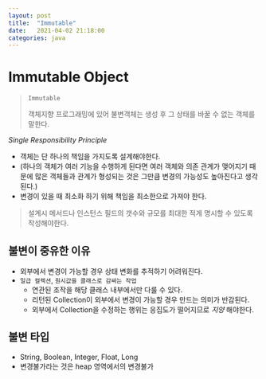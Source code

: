 ```yaml
---
layout: post
title:  "Immutable"
date:   2021-04-02 21:18:00
categories: java
---
```


# Immutable Object

> ```Immutable```
> 
> 객체지향 프로그래밍에 있어 불변객체는 생성 후 그 상태를 바꿀 수 없는 객체를 말한다.

_Single Responsibility Principle_ 
- 객체는 단 하나의 책임을 가지도록 설계해야한다.
- (하나의 객체가 여러 기능을 수행하게 된다면 여러 객체와 의존 관계가 맺어지기 때문에 많은 객체들과 관계가 형성되는 것은 그만큼 변경의 가능성도 높아진다고 생각된다.)
- 변경이 있을 때 최소화 하기 위해 책임을 최소한으로 가져야 한다.
> 설계시 메서드나 인스턴스 필드의 갯수와 규모를 최대한 적게 명시할 수 있도록 작성해야한다.

## 불변이 중유한 이유
- 외부에서 변경이 가능할 경우 상태 변화를 추적하기 어려워진다.
- ```일급 컬렉션```, ```원시값을 클래스로 감싸는 작업```
   - 연관된 조작을 해당 클래스 내부에서만 다룰 수 있다.
   - 리턴된 Collection이 외부에서 변경이 가능할 경우 만드는 의미가 반감된다.
   - 외부에서 Collection을 수정하는 행위는 응집도가 떨어지므로 _지양_ 해야한다.

## 불변 타입
- String, Boolean, Integer, Float, Long 
- 변경불가라는 것은 heap 영역에서의 변경불가
